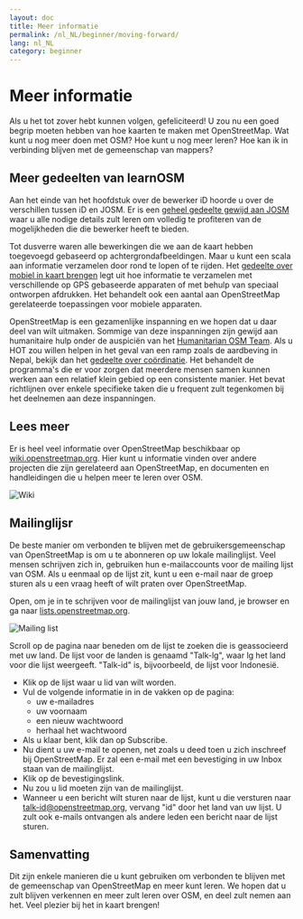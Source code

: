```yaml
---
layout: doc
title: Meer informatie
permalink: /nl_NL/beginner/moving-forward/
lang: nl_NL
category: beginner
---
```


Meer informatie
===============


Als u het tot zover hebt kunnen volgen, gefeliciteerd! U zou nu een goed begrip moeten hebben van hoe kaarten te maken met OpenStreetMap. Wat kunt u nog meer doen met OSM? Hoe kunt u nog meer leren? Hoe kan ik in verbinding blijven met de gemeenschap van mappers?  

Meer gedeelten van learnOSM
---------------------------

Aan het einde van het hoofdstuk over de bewerker iD hoorde u over de verschillen tussen iD en JOSM. Er is een [geheel gedeelte gewijd aan JOSM](/nl_NL/josm/) waar u alle nodige details zult leren om volledig te profiteren van de mogelijkheden die die bewerker heeft te bieden.  

Tot dusverre waren alle bewerkingen die we aan de kaart hebben toegevoegd gebaseerd op achtergrondafbeeldingen. Maar u kunt een scala aan informatie verzamelen door rond te lopen of te rijden. Het [gedeelte over mobiel in kaart brengen](/en/mobile-mapping/) legt uit hoe informatie te verzamelen met verschillende op GPS gebaseerde apparaten of met behulp van speciaal ontworpen afdrukken. Het behandelt ook een aantal aan OpenStreetMap gerelateerde toepassingen voor mobiele apparaten.  

OpenStreetMap is een gezamenlijke inspanning en we hopen dat u daar deel van wilt uitmaken. Sommige van deze inspanningen zijn gewijd aan humanitaire hulp onder de auspiciën van het [Humanitarian OSM Team](http://hotosm.org). Als u HOT zou willen helpen in het geval van een ramp zoals de aardbeving in Nepal, bekijk dan het [gedeelte over coördinatie](/en/coordination/). Het behandelt de programma's die er voor zorgen dat meerdere mensen samen kunnen werken aan een relatief klein gebied op een consistente manier. Het bevat richtlijnen over enkele specifieke taken die u frequent zult tegenkomen bij het deelnemen aan deze inspanningen.  


Lees meer
----------

Er is heel veel informatie over OpenStreetMap beschikbaar op [wiki.openstreetmap.org](http://wiki.openstreetmap.org/). Hier kunt u informatie vinden over andere projecten die zijn gerelateerd aan OpenStreetMap, en documenten en handleidingen die u helpen meer te leren over OSM.  

![Wiki][]

<!-- meer informatie op deze site volgt nog -->

Mailinglijsr
------------

De beste manier om verbonden te blijven met de gebruikersgemeenschap van OpenStreetMap is om u te abonneren op uw lokale mailinglijst. Veel mensen schrijven zich in, gebruiken hun e-mailaccounts voor de mailing lijst van OSM. Als u eenmaal op de lijst zit, kunt u een e-mail naar de groep sturen als u een vraag heeft of wilt praten over OpenStreetMap.  

Open, om je in te schrijven voor de mailinglijst van jouw land,  je browser en ga naar [lists.openstreetmap.org](http://lists.openstreetmap.org/).  

![Mailing list][]

Scroll op de pagina naar beneden om de lijst te zoeken die is geassocieerd met uw land. De lijst voor de landen is genaamd "Talk-lg", waar lg het land voor die lijst weergeeft. "Talk-id" is, bijvoorbeeld, de lijst voor Indonesië.  

- Klik op de lijst waar u lid van wilt worden.  
- Vul de volgende informatie in in de vakken op de pagina:  
    + uw e-mailadres  
    + uw voornaam  
    + een nieuw wachtwoord  
    + herhaal het wachtwoord  
- Als u klaar bent, klik dan op Subscribe.
- Nu dient u uw e-mail te openen, net zoals u deed toen u zich inschreef bij OpenStreetMap. Er zal een e-mail met een bevestiging in uw Inbox staan van de mailinglijst.  
- Klik op de bevestigingslink.  
- Nu zou u lid moeten zijn van de mailinglijst.  
- Wanneer u een bericht wilt sturen naar de lijst, kunt u die versturen naar [talk-id@openstreetmap.org](mailto:talk-id@openstreetmap.org), vervang "id" door het land van uw lijst. U zult ook e-mails ontvangen als andere leden een bericht naar de lijst sturen.  

<!-- misschien iets uitbreiden en later plaatsen
MapOSMatic
----------

Een van deze projecten is MapOSMatic, wat je kunt bekijken via je
internet browser op [maposmatic.org](http://www.maposmatic.org/). Dit is
een simpel gereedschap om een kaart te printen van een gebied naar keuze. Het maakt
automatisch een kaart maken, tezamen met een raster over de kaart en een
index van locaties die in het gebied zijn opgenomen.

![MapOSMatic][]
-->


Samenvatting
-------

Dit zijn enkele manieren die u kunt gebruiken om verbonden te blijven met de gemeenschap van OpenStreetMap en meer kunt leren. We hopen dat u zult blijven verkennen en meer zult leren over OSM, en deel zult nemen aan het. Veel plezier bij het in kaart brengen!


[MapOSMatic]: /images/beginner/maposmatic-homepage.png
[Wiki]: /images/beginner/osm-wiki.png
[Mailing list]: /images/beginner/osm-mailing-lists.png